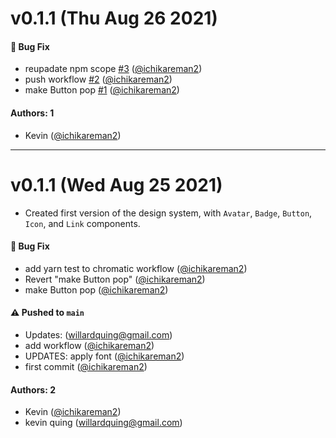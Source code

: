 # v0.1.1 (Thu Aug 26 2021)

#### 🐛 Bug Fix

- reupadate npm scope [#3](https://github.com/ichikareman2/learnstorybook-design-system/pull/3) ([@ichikareman2](https://github.com/ichikareman2))
- push workflow [#2](https://github.com/ichikareman2/learnstorybook-design-system/pull/2) ([@ichikareman2](https://github.com/ichikareman2))
- make Button pop [#1](https://github.com/ichikareman2/learnstorybook-design-system/pull/1) ([@ichikareman2](https://github.com/ichikareman2))

#### Authors: 1

- Kevin ([@ichikareman2](https://github.com/ichikareman2))

---

# v0.1.1 (Wed Aug 25 2021)
- Created first version of the design system, with `Avatar`, `Badge`, `Button`, `Icon`, and `Link` components.
#### 🐛 Bug Fix

- add yarn test to chromatic workflow ([@ichikareman2](https://github.com/ichikareman2))
- Revert "make Button pop" ([@ichikareman2](https://github.com/ichikareman2))
- make Button pop ([@ichikareman2](https://github.com/ichikareman2))

#### ⚠️ Pushed to `main`

- Updates: (willardquing@gmail.com)
- add workflow ([@ichikareman2](https://github.com/ichikareman2))
- UPDATES: apply font ([@ichikareman2](https://github.com/ichikareman2))
- first commit ([@ichikareman2](https://github.com/ichikareman2))

#### Authors: 2

- Kevin ([@ichikareman2](https://github.com/ichikareman2))
- kevin quing (willardquing@gmail.com)
